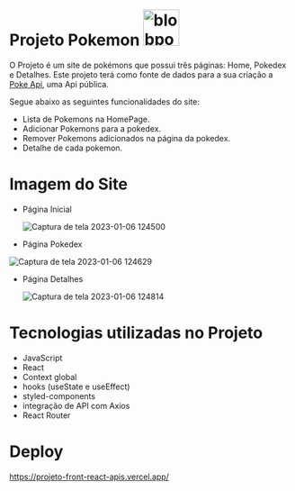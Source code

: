 
# Projeto Pokemon <a href="https://emoji.gg/emoji/7766-blobpokemon"><img src="https://cdn3.emoji.gg/emojis/7766-blobpokemon.gif" width="64px" height="64px" alt="blobpokemon"></a> 


O Projeto  é um site de pokémons que possui três páginas: Home, Pokedex e Detalhes.
Este projeto terá como fonte de dados para a sua criação a [Poke Api](https://pokeapi.co/ "Poke Api"), uma Api pública.

Segue abaixo as seguintes funcionalidades do site:
- Lista de Pokemons na HomePage.
- Adicionar Pokemons para a pokedex.
- Remover Pokemons adicionados na página da pokedex.
- Detalhe de cada  pokemon.
  
# Imagem do Site
- Página Inicial

  ![Captura de tela 2023-01-06 124500](https://user-images.githubusercontent.com/111310311/211048343-48eb112b-3908-49bf-8513-fcaa832a69ec.png)

- Página Pokedex

![Captura de tela 2023-01-06 124629](https://user-images.githubusercontent.com/111310311/211048472-fb02e70d-2e82-4890-86a6-45dffbe71978.png)

- Página Detalhes

  ![Captura de tela 2023-01-06 124814](https://user-images.githubusercontent.com/111310311/211048658-98a98e7e-5f23-412a-99c9-76a422e6d3d7.png)


# Tecnologias utilizadas no Projeto
- JavaScript
- React
- Context global
- hooks (useState e useEffect)
- styled-components
- integração de API com Axios
- React Router
 
 # Deploy
https://projeto-front-react-apis.vercel.app/
